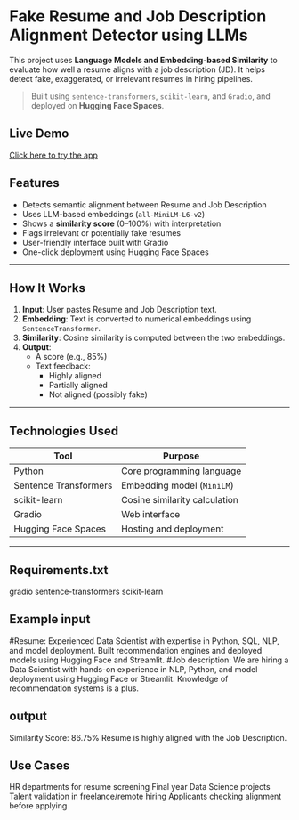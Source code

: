 # Fake Resume and Job Description Alignment Detector using LLMs

This project uses **Language Models and Embedding-based Similarity** to evaluate how well a resume aligns with a job description (JD). It helps detect fake, exaggerated, or irrelevant resumes in hiring pipelines.

> Built using `sentence-transformers`, `scikit-learn`, and `Gradio`, and deployed on **Hugging Face Spaces**.


## Live Demo
[Click here to try the app](https://huggingface.co/spaces/jeevitha-app/Resume-JD-Aligner-Detector-App)  

## Features

-  Detects semantic alignment between Resume and Job Description
-  Uses LLM-based embeddings (`all-MiniLM-L6-v2`)
-  Shows a **similarity score** (0–100%) with interpretation
-  Flags irrelevant or potentially fake resumes
-  User-friendly interface built with Gradio
-  One-click deployment using Hugging Face Spaces


---

## How It Works

1. **Input**: User pastes Resume and Job Description text.
2. **Embedding**: Text is converted to numerical embeddings using `SentenceTransformer`.
3. **Similarity**: Cosine similarity is computed between the two embeddings.
4. **Output**: 
   - A score (e.g., 85%)
   - Text feedback:
     - Highly aligned
     -  Partially aligned
     -  Not aligned (possibly fake)

---

##  Technologies Used

| Tool                    | Purpose                            |
|-------------------------|-------------------------------------|
| Python                  | Core programming language          |
| Sentence Transformers   | Embedding model (`MiniLM`)         |
| scikit-learn            | Cosine similarity calculation      |
| Gradio                  | Web interface                      |
| Hugging Face Spaces     | Hosting and deployment             |

---
## Requirements.txt

gradio
sentence-transformers
scikit-learn

## Example input 
#Resume: 
Experienced Data Scientist with expertise in Python, SQL, NLP, and model deployment. Built recommendation engines and deployed models using Hugging Face and Streamlit.
#Job description: 
We are hiring a Data Scientist with hands-on experience in NLP, Python, and model deployment using Hugging Face or Streamlit. Knowledge of recommendation systems is a plus.
## output
Similarity Score: 86.75%
Resume is highly aligned with the Job Description.

 ## Use Cases
HR departments for resume screening
Final year Data Science projects
Talent validation in freelance/remote hiring
Applicants checking alignment before applying




